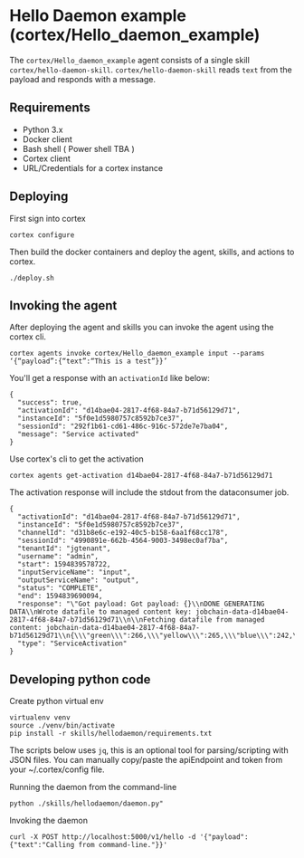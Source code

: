 # Hello Daemon example (cortex/Hello_daemon_example)
The `cortex/Hello_daemon_example` agent consists of a single skill `cortex/hello-daemon-skill`.
`cortex/hello-daemon-skill` reads `text` from the payload and responds with a message.  

## Requirements
- Python 3.x
- Docker client
- Bash shell ( Power shell TBA )
- Cortex client
- URL/Credentials for a cortex instance

## Deploying
First sign into cortex
```
cortex configure
```

Then build the docker containers and deploy the agent, skills, and actions to cortex.
```
./deploy.sh
```

## Invoking the agent
After deploying the agent and skills you can invoke the agent using the cortex cli.
```
cortex agents invoke cortex/Hello_daemon_example input --params ‘{“payload”:{“text”:“This is a test”}}’
```

You'll get a response with an `activationId` like below:
```
{
  "success": true,
  "activationId": "d14bae04-2817-4f68-84a7-b71d56129d71",
  "instanceId": "5f0e1d5980757c8592b7ce37",
  "sessionId": "292f1b61-cd61-486c-916c-572de7e7ba04",
  "message": "Service activated"
}
```

Use cortex's cli to get the activation
```
cortex agents get-activation d14bae04-2817-4f68-84a7-b71d56129d71
```
The activation response will include the stdout from the dataconsumer job.
```
{
  "activationId": "d14bae04-2817-4f68-84a7-b71d56129d71",
  "instanceId": "5f0e1d5980757c8592b7ce37",
  "channelId": "d31b8e6c-e192-40c5-b158-6aa1f68cc178",
  "sessionId": "4990891e-662b-4564-9003-3498ec0af7ba",
  "tenantId": "jgtenant",
  "username": "admin",
  "start": 1594839578722,
  "inputServiceName": "input",
  "outputServiceName": "output",
  "status": "COMPLETE",
  "end": 1594839690094,
  "response": "\"Got payload: Got payload: {}\\nDONE GENERATING DATA\\nWrote datafile to managed content key: jobchain-data-d14bae04-2817-4f68-84a7-b71d56129d71\\n\\nFetching datafile from managed content: jobchain-data-d14bae04-2817-4f68-84a7-b71d56129d71\\n{\\\"green\\\":266,\\\"yellow\\\":265,\\\"blue\\\":242,\\\"red\\\":227}\\n\"",
  "type": "ServiceActivation"
}
```

## Developing python code
Create python virtual env
```
virtualenv venv
source ./venv/bin/activate
pip install -r skills/hellodaemon/requirements.txt
```

The scripts below uses `jq`,  this is an optional tool for parsing/scripting with JSON files.
You can manually copy/paste the apiEndpoint and token from your ~/.cortex/config file.

Running the daemon from the command-line
```
python ./skills/hellodaemon/daemon.py"    
```

Invoking the daemon
```
curl -X POST http://localhost:5000/v1/hello -d '{"payload":{"text":"Calling from command-line."}}'
```

